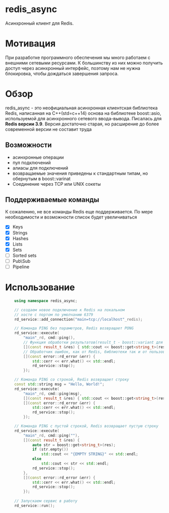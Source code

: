 # redis_async
Асинхронный клиент для Redis.

# Мотивация
При разработке программного обеспечения мы много работаем с внешними сетевыми ресурсами. К большинству из них можно получить доступ через асинхронный интерфейс, поэтому нам не нужна блокировка, чтобы дождаться завершения запроса. 

# Обзор
redis_async - это неофициальная асинхронная клиентская библиотека Redis, написанная на С++(std=c++14) основа на библиотеке boost::asio, используемой для асинхронного сетевого ввода-вывода. Писалась для **Redis версии 3.9**. Версия достаточно старая, но расширение до более современной версии не составит труда

## Возможности

* асинхронные операции
* пул подключений
* алиасы для подключений
* возвращаемые значения приведены к стандартным типам, но обернутым в boost::varinat
* Соединение через TCP или UNIX сокеты

## Поддерживаемые команды
К сожалению, не все команды Redis еще поддерживается. По мере необходимости и возможности список будет увеличиваться

* [x] Keys
* [x] Strings
* [x] Hashes
* [x] Lists
* [x] Sets
* [ ] Sorted sets
* [ ] Pub\Sub
* [ ] Pipeline

# Использование
```cpp
    using namespace redis_async;

    // создаем новое подключение к Redis на локальном
    // хосте с портом по умолчанию 6379
    rd_service::add_connection("main=tcp://localhost"_redis);

    // Команда PING без параметров, Redis возвращает PONG
    rd_service::execute(
        "main"_rd, cmd::ping(),
        // Функция обработки результатов(result_t - boost::variant для возвращаемых типов)
        [](const result_t &res) { std::cout << boost::get<string_t>(res) << std::endl; },
        // Обработчик ошибок, как от Redis, библиотеки так и от пользователя(например, exception)
        [](const error::rd_error &err) {
            std::cerr << err.what() << std::endl;
            rd_service::stop();
        });

    // Команда PING со строкой, Redis возвращает строку
    const std::string msg = "Hello, World!";
    rd_service::execute(
        "main"_rd, cmd::ping(msg),
        [](const result_t &res) { std::cout << boost::get<string_t>(res) << std::endl; },
        [](const error::rd_error &err) {
            std::cerr << err.what() << std::endl;
            rd_service::stop();
        });

    // Команда PING с пустой строкой, Redis возвращает пустую строку
    rd_service::execute(
        "main"_rd, cmd::ping(""),
        [](const result_t &res) {
            auto str = boost::get<string_t>(res);
            if (str.empty())
                std::cout << "{EMPTY STRING}" << std::endl;
            else
                std::cout << str << std::endl;
            rd_service::stop();
        },
        [](const error::rd_error &err) {
            std::cerr << err.what() << std::endl;
            rd_service::stop();
        });
    
    // Запускаем сервис в работу
    rd_service::run();
```
